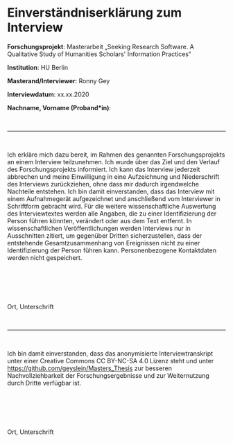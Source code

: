 # Einverständniserklärung zum Interview
__Forschungsprojekt__: Masterarbeit „Seeking Research Software. A Qualitative Study of Humanities Scholars' Information Practices“

__Institution__: HU Berlin

__Masterand/Interviewer__: Ronny Gey

__Interviewdatum__: xx.xx.2020

__Nachname, Vorname (Proband\*in)__:

<br>
<hr>
<br>

Ich erkläre mich dazu bereit, im Rahmen des genannten Forschungsprojekts an einem Interview teilzunehmen. Ich wurde über das Ziel und den Verlauf des Forschungsprojekts informiert. Ich kann das Interview jederzeit abbrechen und meine Einwilligung in eine Aufzeichnung und Niederschrift des Interviews zurückziehen, ohne dass mir dadurch irgendwelche Nachteile entstehen. Ich bin damit einverstanden, dass das Interview mit einem Aufnahmegerät aufgezeichnet und anschließend vom Interviewer in Schriftform gebracht wird. Für die weitere wissenschaftliche Auswertung des Interviewtextes werden alle Angaben, die zu einer Identifizierung der Person führen könnten, verändert oder aus dem Text entfernt. In wissenschaftlichen Veröffentlichungen werden Interviews nur in Ausschnitten zitiert, um gegenüber Dritten sicherzustellen, dass der entstehende Gesamtzusammenhang von Ereignissen nicht zu einer Identifizierung der Person führen kann. Personenbezogene Kontaktdaten werden nicht gespeichert.

<br>
<br>
<br>
<br>

Ort, Unterschrift

<br>
<hr>
<br>

Ich bin damit einverstanden, dass das anonymisierte Interviewtranskript unter einer Creative Commons CC BY-NC-SA 4.0 Lizenz steht und unter <https://github.com/geyslein/Masters_Thesis> zur besseren Nachvollziehbarkeit der Forschungsergebnisse und zur Weiternutzung durch Dritte verfügbar ist.

<br>
<br>
<br>
<br>

Ort, Unterschrift
